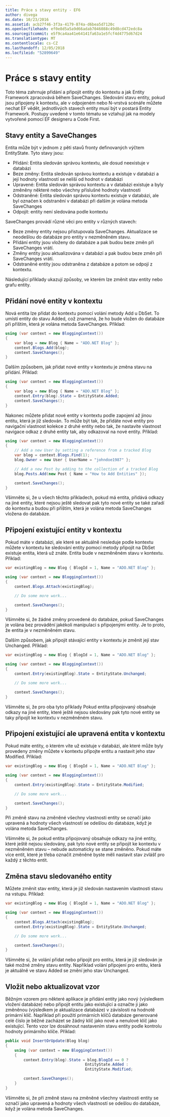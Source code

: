 ```yaml
---
title: Práce s stavy entity - EF6
author: divega
ms.date: 10/23/2016
ms.assetid: acb27f46-3f3a-4179-874a-d6bea5d7120c
ms.openlocfilehash: ef0e8d5a5a9d66adab7046088c49d8cd472edc8a
ms.sourcegitcommit: e5f9ca4aa41e64141fa63a1e5fcf4d4775d67d24
ms.translationtype: MT
ms.contentlocale: cs-CZ
ms.lasthandoff: 12/05/2018
ms.locfileid: "52899649"
---
```

# <a name="working-with-entity-states"></a>Práce s stavy entity
Toto téma zahrnuje přidání a připojit entity do kontextu a jak Entity Framework zpracovává během SaveChanges.
Sledování stavu entity, pokud jsou připojeny k kontextu, ale v odpojeném nebo N-vrstvá scénáře můžete nechat EF vědět, jednotlivých stavech entity musí být v postará Entity Framework.
Postupy uvedené v tomto tématu se vztahují jak na modely vytvořené pomocí EF designeru a Code First.  

## <a name="entity-states-and-savechanges"></a>Stavy entity a SaveChanges

Entita může být v jednom z pěti stavů fronty definovaných výčtem EntityState. Tyto stavy jsou:  

- Přidání: Entita sledován správou kontextu, ale dosud neexistuje v databázi  
- Beze změny: Entita sledován správou kontextu a existuje v databázi a její hodnoty vlastností se neliší od hodnot v databázi  
- Upravené: Entita sledován správou kontextu a v databázi existuje a byly změněny některé nebo všechny příslušné hodnoty vlastnosti  
- Odstraněné: Entita sledován správou kontextu existuje v databázi, ale byl označen k odstranění v databázi při dalším je volána metoda SaveChanges  
- Odpojit: entity není sledována podle kontextu  

SaveChanges provádí různé věci pro entity v různých stavech:  

- Beze změny entity nejsou přistupovala SaveChanges. Aktualizace se neodešlou do databáze pro entity v nezměněném stavu.  
- Přidání entity jsou vloženy do databáze a pak budou beze změn při SaveChanges vrátí.  
- Změny entity jsou aktualizována v databázi a pak budou beze změn při SaveChanges vrátí.  
- Odstraněné entity jsou odstraněna z databáze a potom se odpojí z kontextu.  

Následující příklady ukazují způsoby, ve kterém lze změnit stav entity nebo grafu entity.  

## <a name="adding-a-new-entity-to-the-context"></a>Přidání nové entity v kontextu  

Nová entita lze přidat do kontextu pomocí volání metody Add u DbSet.
To umístí entity do stavu Added, což znamená, že ho bude vložen do databáze při příštím, která je volána metoda SaveChanges.
Příklad:  

``` csharp
using (var context = new BloggingContext())
{
    var blog = new Blog { Name = "ADO.NET Blog" };
    context.Blogs.Add(blog);
    context.SaveChanges();
}
```  

Dalším způsobem, jak přidat nové entity v kontextu je změna stavu na přidání. Příklad:  

``` csharp
using (var context = new BloggingContext())
{
    var blog = new Blog { Name = "ADO.NET Blog" };
    context.Entry(blog).State = EntityState.Added;
    context.SaveChanges();
}
```  

Nakonec můžete přidat nové entity v kontextu podle zapojení až jinou entitu, která je již sledován.
To může být tak, že přidáte nové entity pro navigační vlastnost kolekce z druhé entity nebo tak, že nastavíte vlastnost navigace odkaz z druhé entity tak, aby odkazoval na nové entity. Příklad:  

``` csharp
using (var context = new BloggingContext())
{
    // Add a new User by setting a reference from a tracked Blog
    var blog = context.Blogs.Find(1);
    blog.Owner = new User { UserName = "johndoe1987" };

    // Add a new Post by adding to the collection of a tracked Blog
    blog.Posts.Add(new Post { Name = "How to Add Entities" });

    context.SaveChanges();
}
```  

Všimněte si, že u všech těchto příkladech, pokud má entita, přidává odkazy na jiné entity, které nejsou ještě sledovat pak tyto nové entity se také zařadí do kontextu a budou při příštím, která je volána metoda SaveChanges vložena do databáze.  

## <a name="attaching-an-existing-entity-to-the-context"></a>Připojení existující entity v kontextu  

Pokud máte v databázi, ale které se aktuálně nesleduje podle kontextu můžete v kontextu ke sledování entity pomocí metody připojit na DbSet existuje entita, která už znáte. Entita bude v nezměněném stavu v kontextu. Příklad:  

``` csharp
var existingBlog = new Blog { BlogId = 1, Name = "ADO.NET Blog" };

using (var context = new BloggingContext())
{
    context.Blogs.Attach(existingBlog);

    // Do some more work...  

    context.SaveChanges();
}
```  

Všimněte si, že žádné změny provedené do databáze, pokud SaveChanges je volána bez provádění jakékoli manipulaci s připojenými entity. Je to proto, že entita je v nezměněném stavu.  

Dalším způsobem, jak připojit stávající entity v kontextu je změnit její stav Unchanged. Příklad:  

``` csharp
var existingBlog = new Blog { BlogId = 1, Name = "ADO.NET Blog" };

using (var context = new BloggingContext())
{
    context.Entry(existingBlog).State = EntityState.Unchanged;

    // Do some more work...  

    context.SaveChanges();
}
```  

Všimněte si, že pro oba tyto příklady Pokud entita připojovaný obsahuje odkazy na jiné entity, které ještě nejsou sledovány pak tyto nové entity se taky připojit ke kontextu v nezměněném stavu.  

## <a name="attaching-an-existing-but-modified-entity-to-the-context"></a>Připojení existující ale upravená entita v kontextu  

Pokud máte entity, o kterém víte už existuje v databázi, ale které může byly provedeny změny můžete v kontextu připojte entitu a nastavit jeho stav Modified.
Příklad:  

``` csharp
var existingBlog = new Blog { BlogId = 1, Name = "ADO.NET Blog" };

using (var context = new BloggingContext())
{
    context.Entry(existingBlog).State = EntityState.Modified;

    // Do some more work...  

    context.SaveChanges();
}
```  

Při změně stavu na změněné všechny vlastnosti entity se označí jako upravená a hodnoty všech vlastností se odešlou do databáze, když je volána metoda SaveChanges.  

Všimněte si, že pokud entita připojovaný obsahuje odkazy na jiné entity, které ještě nejsou sledovány, pak tyto nové entity se připojit ke kontextu v nezměněném stavu – nebude automaticky se stane změněno.
Pokud máte více entit, které je třeba označit změněné byste měli nastavit stav zvlášť pro každý z těchto entit.  

## <a name="changing-the-state-of-a-tracked-entity"></a>Změna stavu sledovaného entity  

Můžete změnit stav entity, která je již sledován nastavením vlastnosti stavu na vstupu. Příklad:  

``` csharp
var existingBlog = new Blog { BlogId = 1, Name = "ADO.NET Blog" };

using (var context = new BloggingContext())
{
    context.Blogs.Attach(existingBlog);
    context.Entry(existingBlog).State = EntityState.Unchanged;

    // Do some more work...  

    context.SaveChanges();
}
```  

Všimněte si, že volání přidat nebo připojit pro entitu, která je již sledován je také možné změny stavu entity. Například volání připojení pro entitu, která je aktuálně ve stavu Added se změní jeho stav Unchanged.  

## <a name="insert-or-update-pattern"></a>Vložit nebo aktualizovat vzor  

Běžným vzorem pro některé aplikace je přidání entity jako nový (výsledkem vložení databáze) nebo připojit entitu jako existující a označte ji jako změněnou (výsledkem je aktualizace databáze) v závislosti na hodnotě primární klíč.
Například při použití primárních klíčů databáze generované celé číslo je běžné zacházet se žádný klíč jako nové a nenulové klíč jako existující.
Tento vzor lze dosáhnout nastavením stavu entity podle kontrolu hodnoty primárního klíče. Příklad:  

``` csharp
public void InsertOrUpdate(Blog blog)
{
    using (var context = new BloggingContext())
    {
        context.Entry(blog).State = blog.BlogId == 0 ?
                                   EntityState.Added :
                                   EntityState.Modified;

        context.SaveChanges();
    }
}
```  

Všimněte si, že při změně stavu na změněné všechny vlastnosti entity se označí jako upravená a hodnoty všech vlastností se odešlou do databáze, když je volána metoda SaveChanges.  
